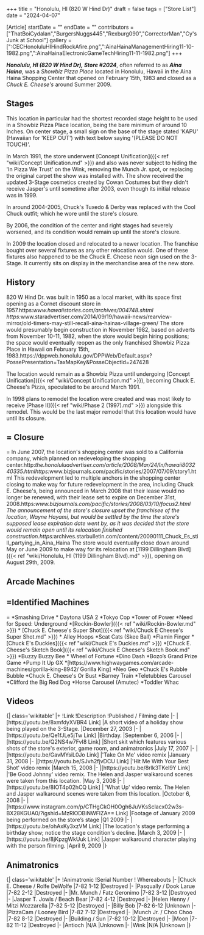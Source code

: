 +++
title = "Honolulu, HI (820 W Hind Dr)"
draft = false
tags = ["Store List"]
date = "2024-04-07"

[Article]
startDate = ""
endDate = ""
contributors = ["ThatBoiCydalan","BurgersNuggs445","Rexburg090","CorrectorMan","Cy's Junk at School"]
gallery = [":CECHonoluluHIHindRockAfire.png",":AinaHainaManagementHiring11-10-1982.png",":AinaHainaElectronicGameTechHiring11-11-1982.png"]
+++

<b><i>Honolulu, HI (820 W Hind Dr), Store #2024</b></i>, often referred to as <b><i>Aina Haina</b></i>, was a <i>Showbiz Pizza Place</i> located in Honolulu, Hawaii in the Aina Haina Shopping Center that opened on February 15th, 1983 and closed as a <i>Chuck E. Cheese's</i> around Summer 2009.

<h2> Stages </h2>
This location in particular had the shortest recorded stage height to be used in a Showbiz Pizza Place location, being the bare minimum of around 10 Inches. On center stage, a small sign on the base of the stage stated 'KAPU' (Hawaiian for 'KEEP OUT') with text below saying '(PLEASE DO NOT TOUCH)'.<ref></ref>

In March 1991, the store underwent [Concept Unification]({{< ref "wiki/Concept Unification.md" >}}) and also was never subject to hiding the 'In Pizza We Trust' on the Wink, removing the Munch Jr. spot, or replacing the original carpet the show was installed with. The show received the updated 3-Stage cosmetics created by Cowan Costumes but they didn't receive Jasper's until sometime after 2003, even though its initial release was in 1999.

In around 2004-2005, Chuck's Tuxedo & Derby was replaced with the Cool Chuck outfit; which he wore until the store's closure.

By 2006, the condition of the center and right stages had severely worsened, and its condition would remain up until the store's closure.

In 2009 the location closed and relocated to a newer location. The franchise bought over several fixtures as any other relocation would. One of these fixtures also happened to be the Chuck E. Cheese neon sign used on the 3-Stage. It currently sits on display in the merchandise area of the new store.
<h2> History </h2>
820 W Hind Dr. was built in 1950 as a local market, with its space first opening as a Cornet discount store in 1957.<ref>https:<i>www.hawaiistories.com/archives/004748.shtml</ref><ref> https:</i>www.staradvertiser.com/2014/09/19/hawaii-news/rearview-mirror/old-timers-may-still-recall-aina-hainas-village-green/</ref> The store would presumably begin construction in November 1982, based on adverts from November 10-11, 1982,<ref></ref><ref></ref> when the store would begin hiring positions; the space would eventually reopen as the only franchised Showbiz Pizza Place in Hawaii on February 15th, 1983.<ref name=':0'>https://dppweb.honolulu.gov/DPPWeb/Default.aspx?PossePresentation=TaxMapKey&PosseObjectId=247428</ref>

The location would remain as a Showbiz Pizza until undergoing [Concept Unification]({{< ref "wiki/Concept Unification.md" >}}), becoming Chuck E. Cheese's Pizza, speculated to be around March 1991.

In 1998 plans to remodel the location were created and was most likely to receive [Phase II]({{< ref "wiki/Phase 2 (1997).md" >}}) alongside this remodel. This would be the last major remodel that this location would have until its closure.

<h2>= Closure </h2>=
In June 2007, the location's shopping center was sold to a California company, which planned on redeveloping the shopping center.<ref name=':1'>http:<i>the.honoluluadvertiser.com/article/2008/Mar/24/ln/hawaii803240335.html</ref><ref>https:</i>www.bizjournals.com/pacific/stories/2007/07/09/story1.html</ref> This redevelopment led to multiple anchors in the shopping center closing to make way for future redevelopment in the area, including Chuck E. Cheese's, being announced in March 2008 that their lease would no longer be renewed, with their lease set to expire on December 31st, 2008.<ref>https:<i>www.bizjournals.com/pacific/stories/2008/03/10/focus2.html</ref><ref name=':1' /> The announcement of the store's closure upset the franchisee of the location, Wayne Hayami, but would be settled by the time the store's supposed lease expiration date went by, as it was decided that the store would remain open until its relocation finished construction.<ref>https:</i>archives.starbulletin.com/content/20090111_Chuck_Es_still_partying_in_Aina_Haina</ref> The store would eventually close down around May or June 2009 to make way for its relocation at [1199 Dillingham Blvd]({{< ref "wiki/Honolulu, HI (1199 Dillingham Blvd).md" >}}), opening on August 29th, 2009.

<h2>Arcade Machines</h2>
<h2>=Identified Machines</h2>=
*Smashing Drive
* Daytona USA 2
*Tokyo Cop
*Tower of Power
*Need for Speed: Underground
*[Rockin-Bowler]({{< ref "wiki/Rockin-Bowler.md" >}})
* [Chuck E. Cheese's Super Shot]({{< ref "wiki/Chuck E Cheese's Super Shot.md" >}})
* Alley Hoops
*Scat Cats (Skee Ball)
*Flamin Finger
*[Chuck E's Duckies]({{< ref "wiki/Chuck E's Duckies.md" >}})
*[Chuck E. Cheese's Sketch Book]({{< ref "wiki/Chuck E Cheese's Sketch Book.md" >}})
*Buzzy Buzzy Bee
* Wheel of Fortune
*Dino Dash
*Bozo’s Grand Prize Game
*Pump It Up GX
*[https://www.highwaygames.com/arcade-machines/gorilla-king-8942/ Gorilla King]
*Neo Geo
*Chuck E's Rubble Bubble
*Chuck E. Cheese's Or Bust
*Barney Train
*Teletubbies Carousel
*Clifford the Big Red Dog
*Horse Carousel (Amutec)
*Toddler Whac

<h2>Videos </h2>
{| class='wikitable'
|+
!Link
!Description
!Published / Filming date 
|-
|[https://youtu.be/8xmfdyXVBR4 Link]
|A short video of a holiday show being played on the 3-Stage.
|December 27, 2003
|-
|[https://youtu.be/Qe1fJLe5jTw Link]
|Birthday.
|September 6, 2006
|-
|[https://youtu.be/Q2NS4w7FvI8 Link]
|Short skit which features various shots of the store's exterior, game room, and animatronics
|July 17, 2007
|-
|[https://youtu.be/GavMYsiL0Jo Link]
|'Take On Me' video remix
|January 31, 2008 
|-
|[https://youtu.be/SJvh2fjvDCU Link]
|'Hit Me With Your Best Shot' video remix
|March 15, 2008
|-
|[https://youtu.be/8rlk3TKel9Y Link]
|'Be Good Johnny' video remix. The Helen and Jasper walkaround scenes were taken from this location.
|May 3, 2008
|-
|[https://youtu.be/8IOT4p02hCQ Link]
| 'What Up' video remix. The Helen and Jasper walkaround scenes were taken from this location.
|October 6, 2008
|-
|[https://www.instagram.com/p/CTHgCkOH0Ogh6JuVKsSclacx02w3s-BX28KGUA0/?igshid=MzRlODBiNWFlZA== Link]
|Footage of January 2009 being performed on the store’s stage
|Q1 2009
|-
|[https://youtu.be/ohAxKy3xzVM Link]
|The location's stage performing a birthday show; notice the stage condition's decline.
|March 3, 2009
|-
|[https://youtu.be/8jKpzgWkUuk Link]
|Jasper walkaround character playing with the person filming.
|April 9, 2009
|}




<h2>Animatronics</h2>
{| class='wikitable'
|+
!Animatronic
!Serial Number
! Whereabouts
|-
|Chuck E. Cheese / Rolfe DeWolfe
|7-82 1-12 
|Destroyed
|-
|Pasqually / Dook Larue
|7-82 2-12
|Destroyed
|-
|Mr. Munch / Fatz Geronimo
|7-82 3-12
|Destroyed
|-
|Jasper T. Jowls / Beach Bear
|7-82 4-12
|Destroyed
|-
|Helen Henny / Mitzi Mozzarella
|7-82 5-12
|Destroyed
|-
|Billy Bob
|7-82 6-12
|Unknown
|-
|PizzaCam / Looney Bird
|7-82 7-12
|Destroyed 
|-
|Munch Jr. / Choo Choo
|7-82 8-12
|Destroyed
|-
|Building / Sun
|7-82 10-12
|Destroyed
|-
|Moon
|7-82 11-12
|Destroyed
|-
|Antioch
|N/A
|Unknown
|-
|Wink
|N/A
|Unknown
|}


<references />
